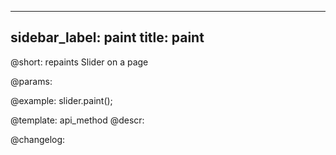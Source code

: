 
---
sidebar_label: paint
title: paint
---          

@short: repaints Slider on a page


@params:




@example:
slider.paint();


@template: api_method
@descr:





@changelog:


